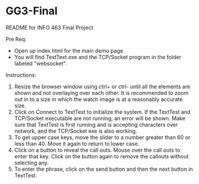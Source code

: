 # GG3-Final
README for INFO 463 Final Project

Pre Req: 
- Open up index.html for the main demo page. 
- You will find TestText.exe and the TCP/Socket program in the folder labeled "websocket".


Instructions: 
1. Resize the browser window using ctrl+ or ctrl- until all the elements are shown and not overlaying over each other. It is recommended to zoom out in to a size in which the watch image is at a reasonably accurate size.
2. Click on Connect to TextTest to initialize the system. If the TextTest and TCP/Socket executable are not running, an error will be shown. Make sure that TextTest is first running and is accepting characters over network, and the TCP/Socket exe is also working.
3. To get upper case keys, move the slider to a number greater than 60 or less than 40. Move it again to return to lower case. 
4. Click on a button to reveal the call outs. Mouse over the call outs to enter that key. Click on the button again to remove the callouts without selecting any. 
5. To enter the phrase, click on the send button and then the next button in TextTest.

